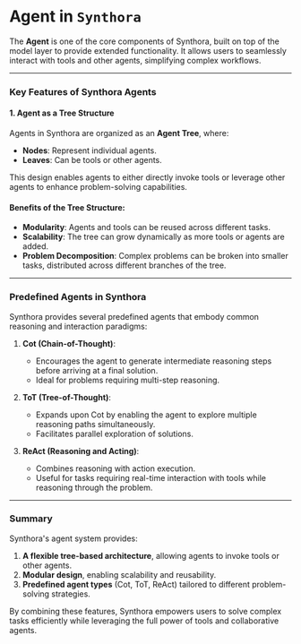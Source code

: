 <!-- LICENSE HEADER MANAGED BY add-license-header

Copyright 2024-2025 Syntropix

Licensed under the Apache License, Version 2.0 (the "License");
you may not use this file except in compliance with the License.
You may obtain a copy of the License at

    http://www.apache.org/licenses/LICENSE-2.0

Unless required by applicable law or agreed to in writing, software
distributed under the License is distributed on an "AS IS" BASIS,
WITHOUT WARRANTIES OR CONDITIONS OF ANY KIND, either express or implied.
See the License for the specific language governing permissions and
limitations under the License.
-->

# Agent in `Synthora`

The **Agent** is one of the core components of Synthora, built on top of the model layer to provide extended functionality. It allows users to seamlessly interact with tools and other agents, simplifying complex workflows.

---

### Key Features of Synthora Agents

#### 1. **Agent as a Tree Structure**
Agents in Synthora are organized as an **Agent Tree**, where:
- **Nodes**: Represent individual agents.
- **Leaves**: Can be tools or other agents.

This design enables agents to either directly invoke tools or leverage other agents to enhance problem-solving capabilities.

#### **Benefits of the Tree Structure**:
- **Modularity**: Agents and tools can be reused across different tasks.
- **Scalability**: The tree can grow dynamically as more tools or agents are added.
- **Problem Decomposition**: Complex problems can be broken into smaller tasks, distributed across different branches of the tree.

---

### Predefined Agents in Synthora

Synthora provides several predefined agents that embody common reasoning and interaction paradigms:

1. **Cot (Chain-of-Thought)**:
   - Encourages the agent to generate intermediate reasoning steps before arriving at a final solution.
   - Ideal for problems requiring multi-step reasoning.

2. **ToT (Tree-of-Thought)**:
   - Expands upon Cot by enabling the agent to explore multiple reasoning paths simultaneously.
   - Facilitates parallel exploration of solutions.

3. **ReAct (Reasoning and Acting)**:
   - Combines reasoning with action execution.
   - Useful for tasks requiring real-time interaction with tools while reasoning through the problem.

---

### Summary

Synthora's agent system provides:
1. **A flexible tree-based architecture**, allowing agents to invoke tools or other agents.
2. **Modular design**, enabling scalability and reusability.
3. **Predefined agent types** (Cot, ToT, ReAct) tailored to different problem-solving strategies.

By combining these features, Synthora empowers users to solve complex tasks efficiently while leveraging the full power of tools and collaborative agents.
